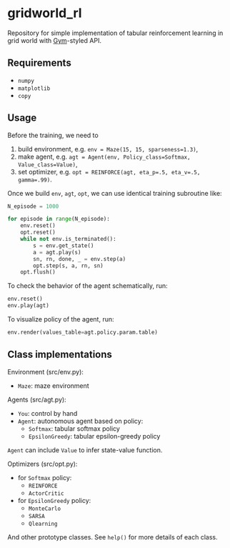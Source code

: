 # gridworld_rl

Repository for simple implementation of tabular reinforcement learning in grid world with [Gym](https://github.com/openai/gym)-styled API.

## Requirements

- `numpy`
- `matplotlib`
- `copy`

## Usage

Before the training, we need to

1. build environment, e.g. `env = Maze(15, 15, sparseness=1.3)`,
3. make agent, e.g. `agt = Agent(env, Policy_class=Softmax, Value_class=Value)`,
5. set optimizer, e.g. `opt = REINFORCE(agt, eta_p=.5, eta_v=.5, gamma=.99)`.

Once we build `env`, `agt`, `opt`, we can use identical training subroutine like:

```python
N_episode = 1000

for episode in range(N_episode):
    env.reset()
    opt.reset()
    while not env.is_terminated():
        s = env.get_state()
        a = agt.play(s)
        sn, rn, done, _ = env.step(a)
        opt.step(s, a, rn, sn)
    opt.flush() 
```

To check the behavior of the agent schematically, run:

```python
env.reset()
env.play(agt)
```

To visualize policy of the agent, run:

```python
env.render(values_table=agt.policy.param.table)
```

## Class implementations

Environment (src/env.py):
- `Maze`: maze environment

Agents (src/agt.py):
- `You`: control by hand
- `Agent`: autonomous agent based on policy:
  - `Softmax`: tabular softmax policy
  - `EpsilonGreedy`: tabular epsilon-greedy policy

`Agent` can include `Value` to infer state-value function.

Optimizers (src/opt.py):
- for `Softmax` policy:
  - `REINFORCE`
  - `ActorCritic`
- for `EpsilonGreedy` policy:
  - `MonteCarlo`
  - `SARSA`
  - `Qlearning`

And other prototype classes.
See `help()` for more details of each class.

